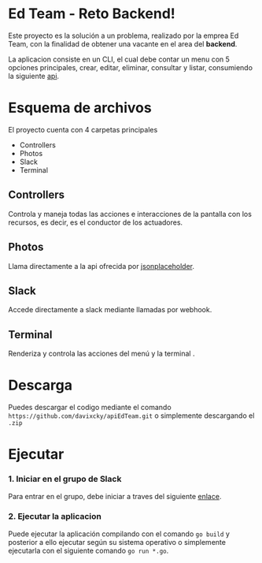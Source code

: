 # Ed Team - Reto Backend!

Este proyecto es la solución a un problema, realizado por la emprea Ed Team, con la finalidad de obtener una vacante en el area del **backend**.

La aplicacion consiste en un CLI, el cual debe contar un menu con 5 opciones principales, crear, editar, eliminar, consultar y listar, consumiendo la siguiente [api](https://jsonplaceholder.typicode.com/photos).


# Esquema de archivos

El proyecto cuenta con 4 carpetas principales

 - Controllers
 - Photos
 - Slack
 - Terminal

## Controllers

Controla y maneja todas las acciones e interacciones de la pantalla con los recursos, es decir, es el conductor de los actuadores.

## Photos

Llama directamente a la api ofrecida por [jsonplaceholder](https://jsonplaceholder.typicode.com/photos).

## Slack

Accede directamente a slack mediante llamadas por webhook.

## Terminal

Renderiza y controla las acciones del menú y la terminal .

# Descarga
Puedes descargar el codigo mediante el comando `https://github.com/davixcky/apiEdTeam.git` o simplemente descargando el `.zip`

# Ejecutar

 ### 1. Iniciar en el grupo de Slack
 Para entrar en el grupo, debe iniciar a traves del siguiente [enlace](https://join.slack.com/t/pruebaedteam/shared_invite/enQtNzA4NTIyNDExNTU5LTdmZjExYjI1ZTNiNjQzMmM1N2JiY2U2MDNmNjljMGYwNGYzYzczMDNlYzliMGFiNjY4YTI5MTM5ZTY3MDE2YjM).

### 2. Ejecutar la aplicacion
Puede ejecutar la aplicación compilando con el comando `go build` y posterior a ello ejecutar según su sistema operativo o simplemente ejecutarla con el siguiente comando `go run *.go`.



